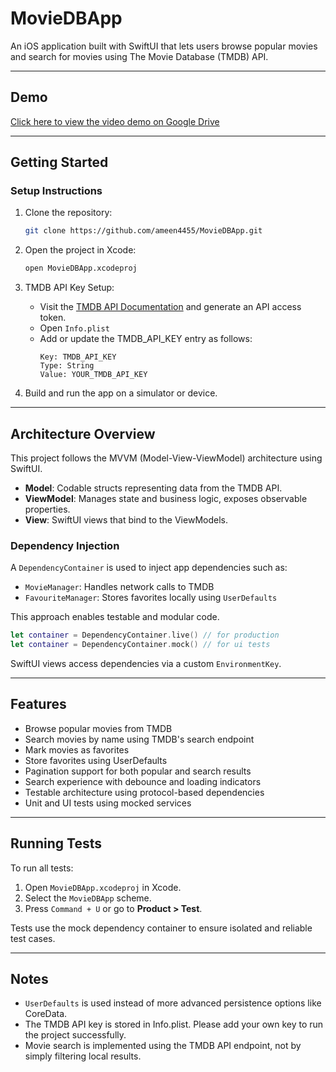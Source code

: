 # MovieDBApp

An iOS application built with SwiftUI that lets users browse popular movies and search for movies using The Movie Database (TMDB) API.

---

## Demo

[Click here to view the video demo on Google Drive](https://drive.google.com/file/d/1-OCiDbAF8CZECj1GDeJ9ySwF-vkU3w6O/view?usp=drive_link)

---

## Getting Started

### Setup Instructions

1. Clone the repository:
   ```bash
   git clone https://github.com/ameen4455/MovieDBApp.git
   ```

2. Open the project in Xcode:
   ```bash
   open MovieDBApp.xcodeproj
   ```

3. TMDB API Key Setup:
   - Visit the [TMDB API Documentation](https://developer.themoviedb.org/docs/authentication) and generate an API access token.
   - Open `Info.plist`
   - Add or update the TMDB_API_KEY entry as follows:
     ```
     Key: TMDB_API_KEY
     Type: String
     Value: YOUR_TMDB_API_KEY
     ```

4. Build and run the app on a simulator or device.

---

## Architecture Overview

This project follows the MVVM (Model-View-ViewModel) architecture using SwiftUI.

- **Model**: Codable structs representing data from the TMDB API.
- **ViewModel**: Manages state and business logic, exposes observable properties.
- **View**: SwiftUI views that bind to the ViewModels.

### Dependency Injection

A `DependencyContainer` is used to inject app dependencies such as:

- `MovieManager`: Handles network calls to TMDB
- `FavouriteManager`: Stores favorites locally using `UserDefaults`

This approach enables testable and modular code.

```swift
let container = DependencyContainer.live() // for production
let container = DependencyContainer.mock() // for ui tests
```

SwiftUI views access dependencies via a custom `EnvironmentKey`.

---

## Features

- Browse popular movies from TMDB
- Search movies by name using TMDB's search endpoint
- Mark movies as favorites
- Store favorites using UserDefaults
- Pagination support for both popular and search results
- Search experience with debounce and loading indicators
- Testable architecture using protocol-based dependencies
- Unit and UI tests using mocked services

---

## Running Tests

To run all tests:

1. Open `MovieDBApp.xcodeproj` in Xcode.
2. Select the `MovieDBApp` scheme.
3. Press `Command + U` or go to **Product > Test**.

Tests use the mock dependency container to ensure isolated and reliable test cases.

---

## Notes

- `UserDefaults` is used instead of more advanced persistence options like CoreData.
- The TMDB API key is stored in Info.plist. Please add your own key to run the project successfully.
- Movie search is implemented using the TMDB API endpoint, not by simply filtering local results.
